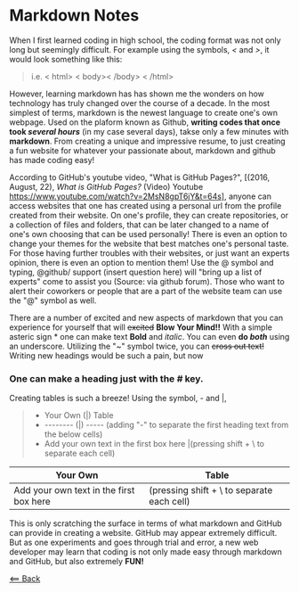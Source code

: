 
# Markdown Notes

When I first learned coding in high school, the coding format was not only long but seemingly difficult. For example using the symbols, *<* and *>*, it would look something like this:

> i.e. < html>
>      < body>< /body>
>          < /html>

However, learning markdown has has shown me the wonders on how technology has truly changed over the course of a decade. In the most simplest of terms, markdown is the newest language to create one's own webpage. Used on the plaform known as Github, **writing codes that once took _several hours_** (in my case several days), takse only a few minutes with **markdown**. From creating a unique and impressive resume, to just creating a fun website for whatever your passionate about, markdown and github has made coding easy!

According to GitHub's youtube video, "What is GitHub Pages?", [(2016, August, 22), *What is GitHub Pages?* (Video) Youtube https://www.youtube.com/watch?v=2MsN8gpT6jY&t=64s], anyone can access websites that one has created using a personal url from the profile created from their website. On one's profile, they can create repositories, or a collection of files and folders, that can be later changed to a name of one's own choosing that can be used personally! There is even an option to change your themes for the website that best matches one's personal taste. For those having further troubles with their websites, or just want an experts opinion, there is even an option to mention them! Use the @ symbol and typing, @github/ support (insert question here) will "bring up a list of experts" come to assist you (Source: via github forum). Those who want to alert their coworkers or people that are a part of the website team can use the "@" symbol as well.

There are a number of excited and new aspects of markdown that you can experience for yourself that will ~~excited~~ **Blow Your Mind!!** With a simple asteric sign * one can make text **Bold** and *italic*. You can even **do _both_** using an underscore. Utilizing the "~" symbol twice, you can ~~cross out text!~~ Writing new headings would be such a pain, but now

### One can make a heading just with the *#* key.

Creating tables is such a breeze! Using the symbol, *-* and |,

> * Your Own (|) Table 
> * -------- (|) ----- (adding "-" to separate the first heading text from the below cells)
> * Add your own text in the first box here |(pressing shift + \ to separate each cell)

Your Own | Table
-------- | -----
Add your own text in the first box here |(pressing shift + \ to separate each cell)

This is only scratching the surface in terms of what markdown and GitHub can provide in creating a website. GitHub may appear extremely difficult. But as one experiments and goes through trial and error, a new web developer may learn that coding is not only made easy through markdown and GitHub, but also extremely **FUN!**

[<== Back](README.md)